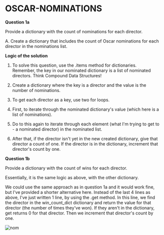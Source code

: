 # OSCAR-NOMINATIONS

<strong>Question 1a</strong>

Provide a dictionary with the count of nominations for each director.

A. Create a dictionary that includes the count of Oscar nominations for each director in the nominations list.

<strong>Logic of the solution</strong>

1. To solve this question, use the .items method for dictionaries. Remember, the key in our nominated dictionary is a list of 
nominated directors. Think Compound Data Structures!

2. Create a dictionary where the key is a director and the value is the number of nominations.

3. To get each director as a key, use two for loops.

4. First, to iterate through the nominated dictionary's value (which here is a list of nominations).

5. Do to this again to iterate through each element (what I'm trying to get to - a nominated director) in the nominated list.

6. After that, if the director isn't yet in the new created dictionary, give that director a count of one. If the director is in 
the dictionary, increment that director's count by one.

<strong>Question 1b</strong>

Provide a dictionary with the count of wins for each director.

Essentially, it is the same logic as above, with the other dictionary.

We could use the same approach as in question 1a and it would work fine, but I've provided a shorter alternative here. Instead of the 
last 4 lines as above, I've just written 1 line, by using the .get method. In this line, we find the director in the win_count_dict 
dictionary and return the value for that director (the number of times they've won). If they aren't in the dictionary, get returns 0 for
that director. Then we increment that director's count by one.

![nom](https://github.com/anferebu/OSCAR-NOMINATIONS/blob/master/nom_count_dict.jpg)

